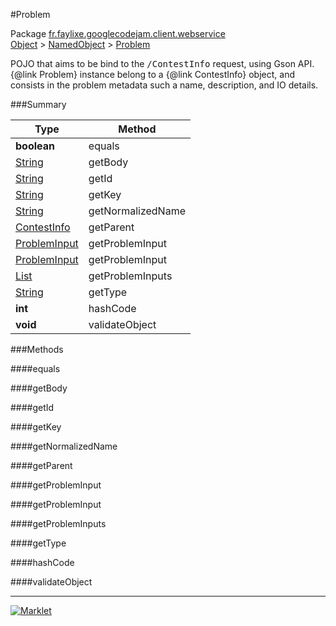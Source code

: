 #Problem

Package [fr.faylixe.googlecodejam.client.webservice](../)<br>
[Object](../../../../java/langObject.md) > [NamedObject](commonNamedObject.md) > [Problem](Problem.md)

<p>POJO that aims to be bind to the <tt>/ContestInfo</tt>
 request, using Gson API. {@link Problem} instance belong
 to a {@link ContestInfo} object, and consists in the problem
 metadata such a name, description, and IO details.</p>

###Summary


| Type | Method |
| --- | --- |
| **boolean** | equals |
| [String](../../../../java/langString.md) | getBody |
| [String](../../../../java/langString.md) | getId |
| [String](../../../../java/langString.md) | getKey |
| [String](../../../../java/langString.md) | getNormalizedName |
| [ContestInfo](ContestInfo.md) | getParent |
| [ProblemInput](ProblemInput.md) | getProblemInput |
| [ProblemInput](ProblemInput.md) | getProblemInput |
| [List](../../../../java/utilList.md) | getProblemInputs |
| [String](../../../../java/langString.md) | getType |
| **int** | hashCode |
| **void** | validateObject |

###Methods

####equals


####getBody


####getId


####getKey


####getNormalizedName


####getParent


####getProblemInput


####getProblemInput


####getProblemInputs


####getType


####hashCode


####validateObject


---
[![Marklet](https://img.shields.io/badge/Generated%20by-Marklet-green.svg)](https://github.com/Faylixe/marklet)